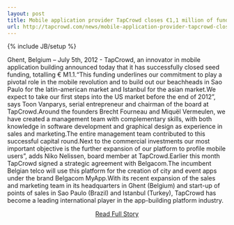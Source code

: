 ```yaml
---
layout: post
title: Mobile application provider TapCrowd closes €1,1 million of funding
url: http://tapcrowd.com/news/mobile-application-provider-tapcrowd-closes-%E2%82%AC11-million-funding
---
```

{% include JB/setup %}<p>Ghent, Belgium – July 5th, 2012 - TapCrowd, an innovator in mobile application building announced today that it has successfully closed seed funding, totalling € M1.1.“This funding underlines our commitment to play a pivotal role in the mobile revolution and to build out our beachheads in Sao Paulo for the latin-american market and Istanbul for the asian market.We expect to take our first steps into the US market before the end of 2012”, says Toon Vanparys, serial entrepreneur and chairman of the board at TapCrowd.Around the founders Brecht Fourneau and Miquël Vermeulen, we have created a management team with complementary skills, with both knowledge in software development and graphical design as experience in sales and marketing.The entire management team contributed to this successful capital round.Next to the commercial investments our most important objective is the further expansion of our platform to profile mobile users”, adds Niko Nelissen, board member at TapCrowd.Earlier this month TapCrowd signed a strategic agreement with Belgacom.The incumbent Belgian telco will use this platform for the creation of city and event apps under the brand Belgacom MyApp.With its recent expansion of the sales and marketing team in its headquarters in Ghent (Belgium) and start-up of points of sales in Sao Paulo (Brazil) and Istanbul (Turkey), TapCrowd has become a leading international player in the app-building platform industry.</p>
<center><p><a href="http://tapcrowd.com/news/mobile-application-provider-tapcrowd-closes-%E2%82%AC11-million-funding" style='padding:15px;'>Read Full Story</a></p></center>
